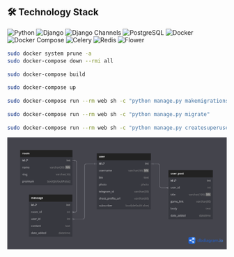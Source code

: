 ## 🛠 Technology Stack

![Python](https://img.shields.io/badge/Python-3.10.12-3776AB.svg?style=flat&logo=python&logoColor=white)
![Django](https://img.shields.io/badge/Django-4.2.5-092E20.svg?style=flat&logo=django&logoColor=white)
![Django Channels](https://img.shields.io/badge/Django%20Channels-3.0.5-FFAC45.svg?style=flat&logo=django&logoColor=white)
![PostgreSQL](https://img.shields.io/badge/PostgreSQL-14.9-336791.svg?style=flat&logo=postgresql&logoColor=white)
![Docker](https://img.shields.io/badge/Docker-24.0.6-2496ED.svg?style=flat&logo=docker&logoColor=white)
![Docker Compose](https://img.shields.io/badge/Docker%20Compose-1.29.2-2496ED.svg?style=flat&logo=docker&logoColor=white)
![Celery](https://img.shields.io/badge/Celery-5.3.4-4B8F00.svg?style=flat&logo=celery&logoColor=white)
![Redis](https://img.shields.io/badge/Redis-4.6.0-DC382D.svg?style=flat&logo=redis&logoColor=white)
![Flower](https://img.shields.io/badge/Flower-2.0.1-FF66B2.svg?style=flat&logo=flower&logoColor=white)

```bash
sudo docker system prune -a
sudo docker-compose down --rmi all
```

```bash
sudo docker-compose build
```

```bash
sudo docker-compose up
```

```bash
sudo docker-compose run --rm web sh -c "python manage.py makemigrations"
```

```bash
sudo docker-compose run --rm web sh -c "python manage.py migrate"
```

```bash
sudo docker-compose run --rm web sh -c "python manage.py createsuperuser"
```



![db](doc/diagrams/30.09.2023/db_architecture_image.png)



